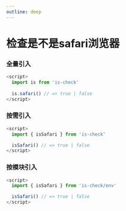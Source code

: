 ```yaml
---
outline: deep
---
```


# 检查是不是safari浏览器

### 全量引入
```javascript
<script>
  import is from 'is-check'
  
  is.safari() // => true | false
</script>
````
### 按需引入
```javascript
<script>
  import { isSafari } from 'is-check'

  isSafari() // => true | false
</script>
````
### 按模块引入
```javascript
<script>
  import { isSafari } from 'is-check/env'

  isSafari() // => true | false
</script>
````
